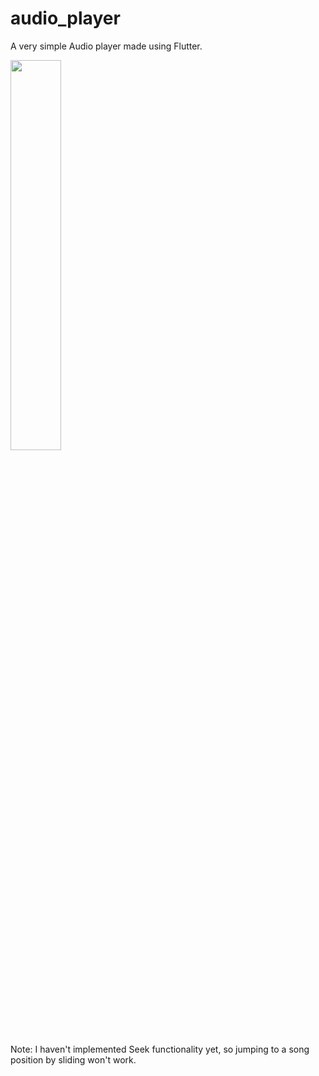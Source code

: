 # audio_player

A very simple Audio player made using Flutter.

<img src="https://user-images.githubusercontent.com/20268535/145413030-8a19475c-f3cb-47a4-aab9-5474645c4f69.png" width=40% height=40%>

Note: I haven't implemented Seek functionality yet, so jumping to a song position by sliding won't work.
